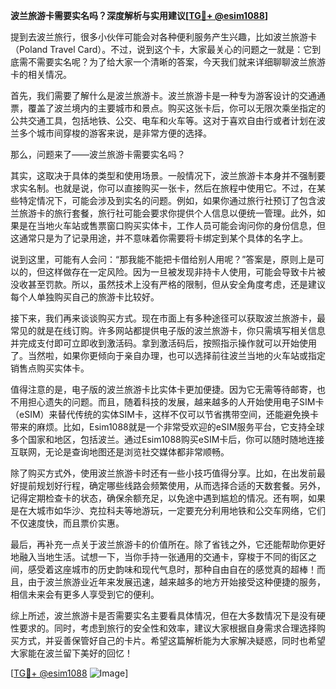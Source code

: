 **波兰旅游卡需要实名吗？深度解析与实用建议[[TG💪+ @esim1088](https://t.me/s/esim1088)]**

提到去波兰旅行，很多小伙伴可能会对各种便利服务产生兴趣，比如波兰旅游卡（Poland Travel Card）。不过，说到这个卡，大家最关心的问题之一就是：它到底需不需要实名呢？为了给大家一个清晰的答案，今天我们就来详细聊聊波兰旅游卡的相关情况。

首先，我们需要了解什么是波兰旅游卡。波兰旅游卡是一种专为游客设计的交通通票，覆盖了波兰境内的主要城市和景点。购买这张卡后，你可以无限次乘坐指定的公共交通工具，包括地铁、公交、电车和火车等。这对于喜欢自由行或者计划在波兰多个城市间穿梭的游客来说，是非常方便的选择。

那么，问题来了——波兰旅游卡需要实名吗？

其实，这取决于具体的类型和使用场景。一般情况下，波兰旅游卡本身并不强制要求实名制。也就是说，你可以直接购买一张卡，然后在旅程中使用它。不过，在某些特定情况下，可能会涉及到实名的问题。例如，如果你通过旅行社预订了包含波兰旅游卡的旅行套餐，旅行社可能会要求你提供个人信息以便统一管理。此外，如果是在当地火车站或售票窗口购买实体卡，工作人员可能会询问你的身份信息，但这通常只是为了记录用途，并不意味着你需要将卡绑定到某个具体的名字上。

说到这里，可能有人会问：“那我能不能把卡借给别人用呢？”答案是，原则上是可以的，但这样做存在一定风险。因为一旦被发现非持卡人使用，可能会导致卡片被没收甚至罚款。所以，虽然技术上没有严格的限制，但从安全角度考虑，还是建议每个人单独购买自己的旅游卡比较好。

接下来，我们再来谈谈购买方式。现在市面上有多种途径可以获取波兰旅游卡，最常见的就是在线订购。许多网站都提供电子版的波兰旅游卡，你只需填写相关信息并完成支付即可立即收到激活码。拿到激活码后，按照指示操作就可以开始使用了。当然啦，如果你更倾向于亲自办理，也可以选择前往波兰当地的火车站或指定销售点购买实体卡。

值得注意的是，电子版的波兰旅游卡比实体卡更加便捷。因为它无需等待邮寄，也不用担心遗失的问题。而且，随着科技的发展，越来越多的人开始使用电子SIM卡（eSIM）来替代传统的实体SIM卡，这样不仅可以节省携带空间，还能避免换卡带来的麻烦。比如，Esim1088就是一个非常受欢迎的eSIM服务平台，它支持全球多个国家和地区，包括波兰。通过Esim1088购买eSIM卡后，你可以随时随地连接互联网，无论是查询地图还是浏览社交媒体都非常顺畅。

除了购买方式外，使用波兰旅游卡时还有一些小技巧值得分享。比如，在出发前最好提前规划好行程，确定哪些线路会频繁使用，从而选择合适的天数套餐。另外，记得定期检查卡的状态，确保余额充足，以免途中遇到尴尬的情况。还有啊，如果是在大城市如华沙、克拉科夫等地游玩，一定要充分利用地铁和公交车网络，它们不仅速度快，而且票价实惠。

最后，再补充一点关于波兰旅游卡的价值所在。除了省钱之外，它还能帮助你更好地融入当地生活。试想一下，当你手持一张通用的交通卡，穿梭于不同的街区之间，感受着这座城市的历史韵味和现代气息时，那种自由自在的感觉真的超棒！而且，由于波兰旅游业近年来发展迅速，越来越多的地方开始接受这种便捷的服务，相信未来会有更多人享受到它的便利。

综上所述，波兰旅游卡是否需要实名主要看具体情况，但在大多数情况下是没有硬性要求的。同时，考虑到旅行的安全性和效率，建议大家根据自身需求合理选择购买方式，并妥善保管好自己的卡片。希望这篇解析能为大家解决疑惑，同时也希望大家能在波兰留下美好的回忆！

[[TG💪+ @esim1088](https://t.me/s/esim1088) ![Image](https://i.postimg.cc/4NQfJmqS/Snipaste-2025-05-13-00-14-12.png)]